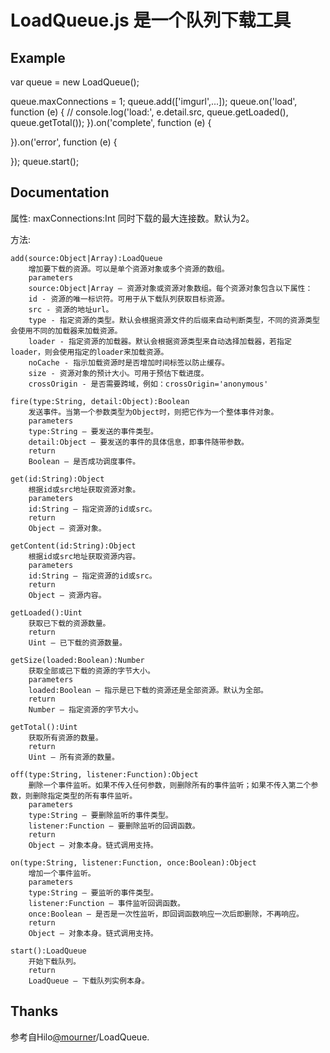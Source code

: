 # LoadQueue.js 是一个队列下载工具
## Example

var queue = new LoadQueue();

queue.maxConnections = 1;
queue.add(['imgurl',...]);
queue.on('load', function (e) {
    // console.log('load:', e.detail.src, queue.getLoaded(), queue.getTotal());
}).on('complete', function (e) {
    
}).on('error', function (e) {
    
});
queue.start();

## Documentation

属性:
    maxConnections:Int 同时下载的最大连接数。默认为2。

方法:

    add(source:Object|Array):LoadQueue
        增加要下载的资源。可以是单个资源对象或多个资源的数组。
        parameters
        source:Object|Array — 资源对象或资源对象数组。每个资源对象包含以下属性：
        id - 资源的唯一标识符。可用于从下载队列获取目标资源。
        src - 资源的地址url。
        type - 指定资源的类型。默认会根据资源文件的后缀来自动判断类型，不同的资源类型会使用不同的加载器来加载资源。
        loader - 指定资源的加载器。默认会根据资源类型来自动选择加载器，若指定loader，则会使用指定的loader来加载资源。
        noCache - 指示加载资源时是否增加时间标签以防止缓存。
        size - 资源对象的预计大小。可用于预估下载进度。
        crossOrigin - 是否需要跨域，例如：crossOrigin='anonymous'

    fire(type:String, detail:Object):Boolean
        发送事件。当第一个参数类型为Object时，则把它作为一个整体事件对象。
        parameters
        type:String — 要发送的事件类型。
        detail:Object — 要发送的事件的具体信息，即事件随带参数。
        return
        Boolean — 是否成功调度事件。
    
    get(id:String):Object
        根据id或src地址获取资源对象。
        parameters
        id:String — 指定资源的id或src。
        return
        Object — 资源对象。

    getContent(id:String):Object
        根据id或src地址获取资源内容。
        parameters
        id:String — 指定资源的id或src。
        return
        Object — 资源内容。
    
    getLoaded():Uint
        获取已下载的资源数量。
        return
        Uint — 已下载的资源数量。

    getSize(loaded:Boolean):Number
        获取全部或已下载的资源的字节大小。
        parameters
        loaded:Boolean — 指示是已下载的资源还是全部资源。默认为全部。
        return
        Number — 指定资源的字节大小。

    getTotal():Uint
        获取所有资源的数量。
        return
        Uint — 所有资源的数量。

    off(type:String, listener:Function):Object
        删除一个事件监听。如果不传入任何参数，则删除所有的事件监听；如果不传入第二个参数，则删除指定类型的所有事件监听。
        parameters
        type:String — 要删除监听的事件类型。
        listener:Function — 要删除监听的回调函数。
        return
        Object — 对象本身。链式调用支持。

    on(type:String, listener:Function, once:Boolean):Object
        增加一个事件监听。
        parameters
        type:String — 要监听的事件类型。
        listener:Function — 事件监听回调函数。
        once:Boolean — 是否是一次性监听，即回调函数响应一次后即删除，不再响应。
        return
        Object — 对象本身。链式调用支持。

    start():LoadQueue
        开始下载队列。
        return
        LoadQueue — 下载队列实例本身。

## Thanks

参考自Hilo[@mourner](http://hiloteam.github.io/Hilo/docs/api-zh/index.html)/LoadQueue.